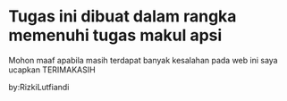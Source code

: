 # Tugas ini dibuat dalam rangka memenuhi tugas makul apsi

Mohon maaf apabila masih terdapat banyak kesalahan pada web ini
saya ucapkan TERIMAKASIH

by:RizkiLutfiandi